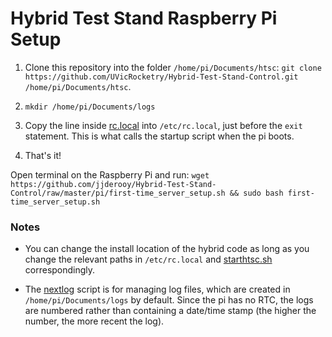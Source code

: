 # Hybrid Test Stand Raspberry Pi Setup

 1. Clone this repository into the folder `/home/pi/Documents/htsc`:
 `git clone https://github.com/UVicRocketry/Hybrid-Test-Stand-Control.git /home/pi/Documents/htsc`.
 
 1. `mkdir /home/pi/Documents/logs`
 
 1. Copy the line inside [rc.local](rc.local) into `/etc/rc.local`, just before the `exit` statement.
 This is what calls the startup script when the pi boots.
 
 1. That's it!
 
Open terminal on the Raspberry Pi and run: `wget https://github.com/jjderooy/Hybrid-Test-Stand-Control/raw/master/pi/first-time_server_setup.sh && sudo bash first-time_server_setup.sh`
 
### Notes

 - You can change the install location of the hybrid code as long as you change the relevant paths in `/etc/rc.local`
 and [starthtsc.sh](starthtsc.sh) correspondingly.
 
 - The [nextlog](nextlog.py) script is for managing log files, which are created in `/home/pi/Documents/logs` by
 default. Since the pi has no RTC, the logs are numbered rather than containing a date/time stamp (the higher the
 number, the more recent the log).

